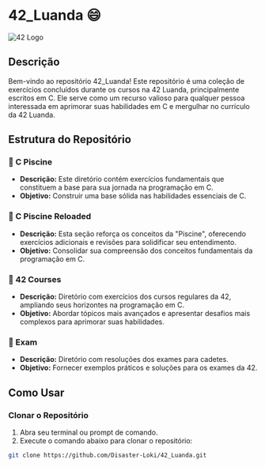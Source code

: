 # 42_Luanda 😄

![42 Logo](https://www.42.us.org/wp-content/uploads/2020/12/42-Logo.png)

## Descrição

Bem-vindo ao repositório 42_Luanda! Este repositório é uma coleção de exercícios concluídos durante os cursos na 42 Luanda, principalmente escritos em C. Ele serve como um recurso valioso para qualquer pessoa interessada em aprimorar suas habilidades em C e mergulhar no currículo da 42 Luanda.

## Estrutura do Repositório

### 📁 C Piscine

* **Descrição:** Este diretório contém exercícios fundamentais que constituem a base para sua jornada na programação em C.
* **Objetivo:** Construir uma base sólida nas habilidades essenciais de C.

### 📁 C Piscine Reloaded

* **Descrição:** Esta seção reforça os conceitos da "Piscine", oferecendo exercícios adicionais e revisões para solidificar seu entendimento.
* **Objetivo:** Consolidar sua compreensão dos conceitos fundamentais da programação em C.

### 📁 42 Courses

* **Descrição:** Diretório com exercícios dos cursos regulares da 42, ampliando seus horizontes na programação em C.
* **Objetivo:** Abordar tópicos mais avançados e apresentar desafios mais complexos para aprimorar suas habilidades.

### 📁 Exam

* **Descrição:** Diretório com resoluções dos exames para cadetes.
* **Objetivo:** Fornecer exemplos práticos e soluções para os exames da 42.

## Como Usar

### Clonar o Repositório

1. Abra seu terminal ou prompt de comando.
2. Execute o comando abaixo para clonar o repositório:

```bash
git clone https://github.com/Disaster-Loki/42_Luanda.git
